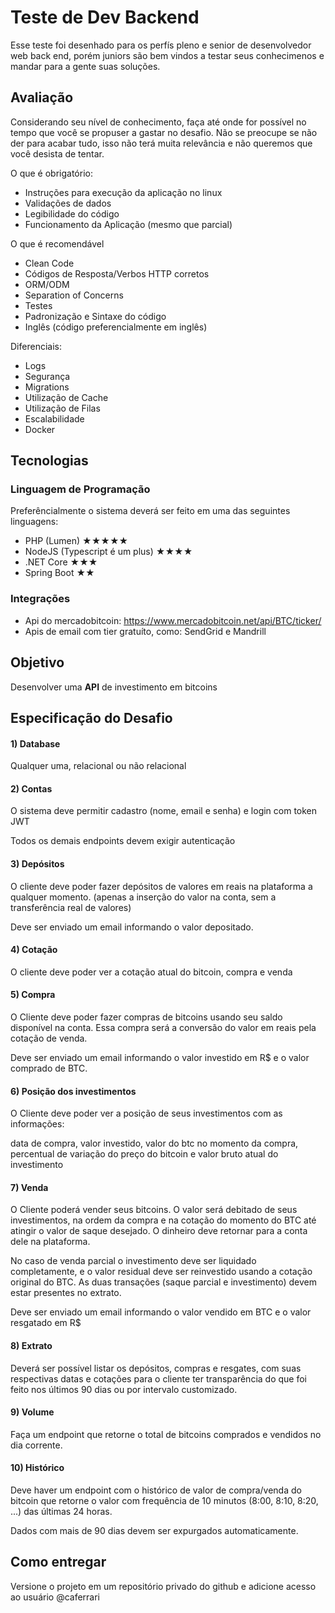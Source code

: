 # Teste de Dev Backend

Esse teste foi desenhado para os perfís pleno e senior de desenvolvedor web back end, porém juniors são bem vindos a testar seus conhecimenos e mandar para a gente suas soluções.

## Avaliação

Considerando seu nível de conhecimento, faça até onde for possível no tempo que você se propuser a gastar no desafio. Não se preocupe se não der para acabar tudo, isso não terá muita relevância e não queremos que você desista de tentar.

O que é obrigatório:

- Instruções para execução da aplicação no linux
- Validações de dados
- Legibilidade do código
- Funcionamento da Aplicação (mesmo que parcial)

O que é recomendável

- Clean Code
- Códigos de Resposta/Verbos HTTP corretos
- ORM/ODM
- Separation of Concerns
- Testes
- Padronização e Sintaxe do código
- Inglês (código preferencialmente em inglês)

Diferenciais:

- Logs
- Segurança
- Migrations
- Utilização de Cache
- Utilização de Filas
- Escalabilidade
- Docker

## Tecnologias

### Linguagem de Programação

Preferêncialmente o sistema deverá ser feito em uma das seguintes linguagens:

- PHP (Lumen) ★★★★★
- NodeJS (Typescript é um plus) ★★★★
- .NET Core ★★★
- Spring Boot ★★

### Integrações

- Api do mercadobitcoin: https://www.mercadobitcoin.net/api/BTC/ticker/
- Apis de email com tier gratuíto, como: SendGrid e Mandrill 

## Objetivo

Desenvolver uma **API** de investimento em bitcoins

## Especificação do Desafio

#### 1) Database

Qualquer uma, relacional ou não relacional

#### 2) Contas

O sistema deve permitir cadastro (nome, email e senha) e login com token JWT

Todos os demais endpoints devem exigir autenticação

#### 3) Depósitos

O cliente deve poder fazer depósitos de valores em reais na plataforma a qualquer momento. (apenas a inserção do valor na conta, sem a transferência real de valores)

Deve ser enviado um email informando o valor depositado.

#### 4) Cotação

O cliente deve poder ver a cotação atual do bitcoin, compra e venda

#### 5) Compra

O Cliente deve poder fazer compras de bitcoins usando seu saldo disponível na conta. Essa compra será a conversão do valor em reais pela cotação de venda.

Deve ser enviado um email informando o valor investido em R$ e o valor comprado de BTC.

#### 6) Posição dos investimentos

O Cliente deve poder ver a posição de seus investimentos com as informações:

data de compra, valor investido, valor do btc no momento da compra, percentual de variação do preço do bitcoin e valor bruto atual do investimento

#### 7) Venda

O Cliente poderá vender seus bitcoins. O valor será debitado de seus investimentos, na ordem da compra e na cotação do momento do BTC até atingir o valor de saque desejado. O dinheiro deve retornar para a conta dele na plataforma.

No caso de venda parcial o investimento deve ser liquidado completamente, e o valor residual deve ser reinvestido usando a cotação original do BTC. As duas transações (saque parcial e investimento) devem estar presentes no extrato.

Deve ser enviado um email informando o valor vendido em BTC e o valor resgatado em R$

#### 8) Extrato

Deverá ser possível listar os depósitos, compras e resgates, com suas respectivas datas e cotações para o cliente ter transparência do que foi feito nos últimos 90 dias ou por intervalo customizado.

#### 9) Volume

Faça um endpoint que retorne o total de bitcoins comprados e vendidos no dia corrente.

#### 10) Histórico

Deve haver um endpoint com o histórico de valor de compra/venda do bitcoin que retorne o valor com frequência de 10 minutos (8:00, 8:10, 8:20, ...) das últimas 24 horas.

Dados com mais de 90 dias devem ser expurgados automaticamente.

## Como entregar

Versione o projeto em um repositório privado do github e adicione acesso ao usuário @caferrari